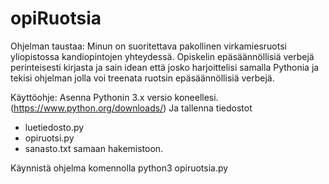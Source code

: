 # opiRuotsia
Ohjelman taustaa:
Minun on suoritettava pakollinen 
virkamiesruotsi yliopistossa kandiopintojen
yhteydessä. Opiskelin epäsäännöllisiä verbejä
perinteisesti kirjasta ja sain idean että josko
harjoittelisi samalla Pythonia ja tekisi ohjelman jolla
voi treenata ruotsin epäsäännöllisiä verbejä.

Käyttöohje:
Asenna Pythonin 3.x versio koneellesi. (https://www.python.org/downloads/)
Ja tallenna tiedostot
* luetiedosto.py 
* opiruotsi.py 
* sanasto.txt
samaan hakemistoon.

Käynnistä ohjelma komennolla python3 opiruotsia.py

